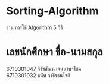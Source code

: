 # Sorting-Algorithm
งาน การใช่้ Algorithm 5 วิธี
# เลขนักศึกษา ชื่อ-นามสกุล
6710301047 วิรัชสัณห์ เจนนานาโชค  <br>
6710301032 ธนัท จงธีรธนโชติ
